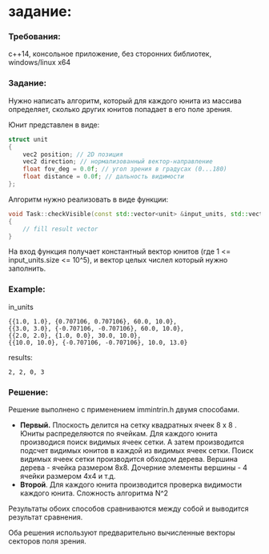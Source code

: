 # задание:

### Требования:
 с++14, консольное приложение, без сторонних библиотек, windows/linux x64

### Задание:
Нужно написать алгоритм, который для каждого юнита из массива определяет, сколько других юнитов попадает в его поле зрения.

Юнит представлен в виде:
```c++
struct unit
{
    vec2 position; // 2D позиция
    vec2 direction; // нормализованный вектор-направление
    float fov_deg = 0.0f; // угол зрения в градусах (0...180)
    float distance = 0.0f; // дальность видимости
};
```

Алгоритм нужно реализовать в виде функции:

```c++
void Task::checkVisible(const std::vector<unit> &input_units, std::vector<int> &result)
{
    // fill result vector 
}
```

На вход функция получает константный вектор юнитов (где 1 <= input_units.size <= 10^5), и вектор целых числел который нужно заполнить. 


### Example:
in_units
```
{{1.0, 1.0}, {0.707106, 0.707106}, 60.0, 10.0},
{{3.0, 3.0}, {-0.707106, -0.707106}, 60.0, 10.0},
{{2.0, 2.0}, {1.0, 0.0}, 30.0, 10.0},
{{10.0, 10.0}, {-0.707106, -0.707106}, 10.0, 13.0}
```
results:
```
2, 2, 0, 3
```

### Решение:
Решение выполнено с применением immintrin.h двумя способами.

* **Первый.** Плоскость делится на сетку квадратных ячеек 8 x 8 . Юниты распределяются по ячейкам. Для каждого юнита производися поиск видимых ячеек сетки. А затем производится подсчет видимых юнитов в каждой из видимых ячеек сетки. Поиск видимых ячеек сетки производится обходом дерева. Вершина дерева - ячейка размером 8x8. Дочерние элементы вершины - 4 ячейки размером 4x4 и т.д. 
* **Второй**. Для каждого юнита производится проверка видимости каждого юнита. Сложность алгоритма N^2

Результаты обоих способов сравниваются между собой и выводится результат сравнения.

Оба решения используют предварительно вычисленные векторы секторов поля зрения. 

